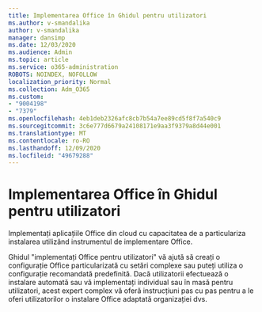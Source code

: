 ```yaml
---
title: Implementarea Office în Ghidul pentru utilizatori
ms.author: v-smandalika
author: v-smandalika
manager: dansimp
ms.date: 12/03/2020
ms.audience: Admin
ms.topic: article
ms.service: o365-administration
ROBOTS: NOINDEX, NOFOLLOW
localization_priority: Normal
ms.collection: Adm_O365
ms.custom:
- "9004198"
- "7379"
ms.openlocfilehash: 4eb1deb2326afc8cb7b54a7ee89cd5f8f7a540c9
ms.sourcegitcommit: 3c6e777d6679a24108171e9aa3f9379a8d44e001
ms.translationtype: MT
ms.contentlocale: ro-RO
ms.lasthandoff: 12/09/2020
ms.locfileid: "49679288"
---
```

# <a name="deploy-office-to-your-users-guide"></a>Implementarea Office în Ghidul pentru utilizatori

Implementați aplicațiile Office din cloud cu capacitatea de a particulariza instalarea utilizând instrumentul de implementare Office.

Ghidul "implementați Office pentru utilizatori" vă ajută să creați o configurație Office particularizată cu setări complexe sau puteți utiliza o configurație recomandată predefinită. Dacă utilizatorii efectuează o instalare automată sau vă implementați individual sau în masă pentru utilizatori, acest expert complex vă oferă instrucțiuni pas cu pas pentru a le oferi utilizatorilor o instalare Office adaptată organizației dvs.